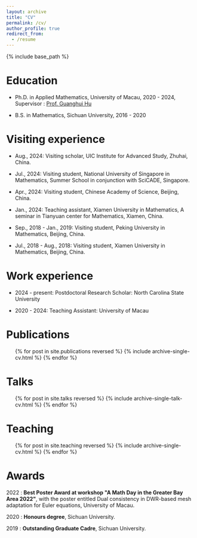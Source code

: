 ```yaml
---
layout: archive
title: "CV"
permalink: /cv/
author_profile: true
redirect_from:
  - /resume
---
```


{% include base_path %}

Education
======
* Ph.D. in Applied Mathematics, University of Macau, 2020 - 2024, Supervisor : [Prof. Guanghui Hu](https://ghhu.github.io)

* B.S. in Mathematics, Sichuan University, 2016 - 2020

Visiting experience
======
* Aug., 2024: Visiting scholar, UIC Institute for Advanced Study, Zhuhai, China.

* Jul., 2024: Visiting student, National University of Singapore in Mathematics, Summer School in conjunction with SciCADE, Singapore.

* Apr., 2024: Visiting student, Chinese Academy of Science, Beijing, China.

* Jan., 2024: Teaching assistant, Xiamen University in Mathematics,
		A seminar in Tianyuan center for Mathematics, Xiamen, China.

* Sep., 2018 - Jan., 2019: Visiting student, Peking University in Mathematics, Beijing, China.

* Jul., 2018 - Aug., 2018: Visiting student, Xiamen University in Mathematics, Beijing, China.

Work experience
======
* 2024 - present: Postdoctoral Research Scholar: North Carolina State University

* 2020 - 2024: Teaching Assistant: University of Macau

Publications
======
  <ul>{% for post in site.publications reversed %}
    {% include archive-single-cv.html %}
  {% endfor %}</ul>
  
Talks
======
  <ul>{% for post in site.talks reversed %}
    {% include archive-single-talk-cv.html  %}
  {% endfor %}</ul>
  
Teaching
======
  <ul>{% for post in site.teaching reversed %}
    {% include archive-single-cv.html %}
  {% endfor %}</ul>
  
Awards
======
2022 : **Best Poster Award at workshop "A Math Day in the Greater Bay Area 2022"**, with the poster entitled Dual consistency in DWR-based mesh adaptation for Euler equations, University of Macau.

2020 : **Honours degree**, Sichuan University.

2019 : **Outstanding Graduate Cadre**, Sichuan University. 

